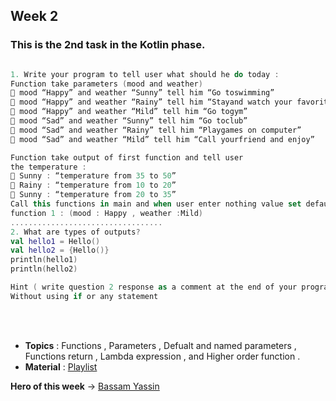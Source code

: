 
## Week 2

### This is the 2nd task in the Kotlin phase.

``` Kotlin Basic Task

1. Write your program to tell user what should he do today :
Function take parameters (mood and weather)
 mood “Happy” and weather “Sunny” tell him “Go toswimming”
 mood “Happy” and weather “Rainy” tell him “Stayand watch your favorite film”
 mood “Happy” and weather “Mild” tell him “Go togym”
 mood “Sad” and weather “Sunny” tell him “Go toclub”
 mood “Sad” and weather “Rainy” tell him “Playgames on computer”
 mood “Sad” and weather “Mild” tell him “Call yourfriend and enjoy”

Function take output of first function and tell user
the temperature :
 Sunny : “temperature from 35 to 50”
 Rainy : “temperature from 10 to 20”
 Sunny : “temperature from 20 to 35”
Call this functions in main and when user enter nothing value set default in 
function 1 : (mood : Happy , weather :Mild)
..................................
2. What are types of outputs?
val hello1 = Hello()
val hello2 = {Hello()}
println(hello1)
println(hello2)

Hint ( write question 2 response as a comment at the end of your program )
Without using if or any statement
```
<br>
</br>

- **Topics** : Functions , Parameters , Defualt and named parameters , Functions return , Lambda expression , 
               and Higher order function .
- **Material** : [Playlist](https://www.youtube.com/watch?v=Lcu-n6yaMKM&list=PLXjbGq0ERjFriC0igmYE9qUwwJfEHGJ8H&index=13)
  
**Hero of this week** -> [Bassam Yassin](https://github.com/Bassam-devAndroid)


